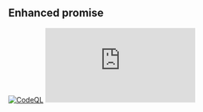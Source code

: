 ## Enhanced promise
[![CodeQL](https://github.com/jduarter/enhanced-promise/actions/workflows/codeql-analysis.yml/badge.svg?branch=master)](https://github.com/jduarter/enhanced-promise/actions/workflows/codeql-analysis.yml)
[![type-coverage](https://img.shields.io/badge/dynamic/json.svg?label=type-coverage&prefix=%E2%89%A5&suffix=%&query=$.typeCoverage.atLeast&uri=https%3A%2F%2Fraw.githubusercontent.com%2Fjduarter%2Fenhanced-promise%2Fmaster%2Fpackage.json)](https://github.com/jduarter/enhanced-promise)

